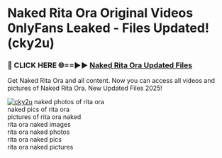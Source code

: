 # Naked Rita Ora Original Videos 0nlyFans Leaked - Files Updated! (cky2u)

<h3>🔴 CLICK HERE 🌐==►► <a href="https://tinyurl.com/up5wt9bj" rel="nofollow">Naked Rita Ora Updated Files</a></h3>

Get Naked Rita Ora and all content. Now you can access all videos and pictures of Naked Rita Ora. New Updated Files 2025!

[![cky2u](https://i.imgur.com/ABiUzMV.gif)](https://tinyurl.com/up5wt9bj)
naked photos of rita ora<br>
naked pics of rita ora<br>
pictures of rita ora naked<br>
rita ora naked images<br>
rita ora naked photos<br>
rita ora naked pics<br>
rita ora naked pictures